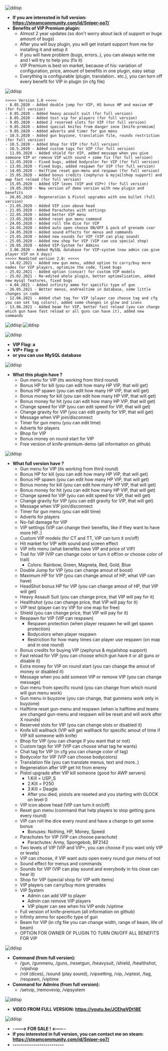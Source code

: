 ![ddisp](https://i.imgur.com/zh5rr3b.png)
* **If you are interested in full version: https://steamcommunity.com/id/Sniper-oo7/**
* **Benefits of VIP Premium plugin:**
    - Almost 2 year updates (so don't worry about lack of support or huge amount of bugs)
    - After you will buy plugin, you will get instant support from me for installing it and setup it
    - If you will have problem (bugs, errors..), you can always write me and I will try to help you (fix it)
    - VIP Premium is best on market, because of his: variation of configuration, price, amount of benefits in one plugin, easy setup
    - Everything is configurable (plugin, translation.. etc.), you can turn off every benefit for VIP in plugin (in cfg file)

![ddisp](https://i.imgur.com/Lk1Rf6X.png)

    >>>>> Version 1.0 <<<<<
    - 8.05.2020 - Added double jump for VIP, HS bonus HP and maxium HP (for full version)
    - 8.05.2020 - Added heavy assault suit (for full version)
    - 8.05.2020 - Added test vip for players (for full version)
    - 9.05.2020 - Added 2 reserved slots for VIP (for full version)
    - 9.05.2020 - Added special knifes from danger zone [knife-premium]
    - 9.05.2020 - Added adverts and timer for gun menu
    - 10.5.2020 - Added gun buyzone, translation file, rounds restriction (for full version)
    - 10.5.2020 - Added bhop for VIP (for full version)
    - 10.5.2020 - Added custom tags for VIP (for full version)
    - 11.05.2020 - Added shield for VIP, added message when you give someone VIP or remove VIP with sound + some fix (for full version)
    - 12.05.2020 - Fixed bugs, added bodycolor for VIP (for full version)
    - 13.05.2020 - Fixed bugs, added respawn for VIP (for full version)
    - 14.05.2020 - Halftime reset gun-menu and respawn (for full version)
    - 15.05.2020 - Added bonus credits (zephyrus & myjailshop support) and awp fast reload (for full version)
    - 15.05.2020 - Added VIP leves (VIP and VIP+) (for full version)
    - 19.05.2020 - New version of demo version with new plugin and benefits
    - 20.05.2020 - Regeneration & Pistol upgrades with one bullet (full version)
    - 21.05.2020 - Added VIP icon above head
    - 21.05.2020 - Added Parachutes with settings
    - 22.05.2020 - Added better VIP menu
    - 23.05.2020 - Added reset gun menu command
    - 24.05.2020 - Added roll the dice for VIP  
    - 24.05.2020 - Added auto open choose ON/OFF & pack of grenade cvar
    - 24.05.2020 - Added sound effects for menus and commands
    - 25.05.2020 - Added new sounds for VIP (VIP can play sound)
    - 25.05.2020 - Added new shop for VIP (VIP can use special shop)
    - 28.05.2020 - Added VIP-System for Admins
    - 3.06.2020 - Added MySQL database for VIP-system (now admin can give player VIP on X days)
    >>>>> Reedited version 2.0: <<<<<
    - 14.02.2021 - Added new gun menu, added option to carry/buy more nades for VIP players, optimize the code, fixed bugs
    - 25.02.2021 - Added option (convar) for custom VIP models
    - 25.02.2021 - Re-edited whole plugin, better optimalization, added new mysql features, fixed bugs
    - 4.04.2021 - Added infinity ammo for specific type of gun
    - 26.05.2021 - Better menus, endrealtime in database, some little changes in code
    - 12.06.2021 - Added chat tag for VIP (player can choose tag and cfg you can set tag colors), added some changes in glow and icons
    - 13.06.2021 - Added beam for VIP, better fast reload (you can change which gun have fast reload or all guns can have it), added new commands
![ddisp](https://i.imgur.com/tsUFkXQ.png)
![ddisp](https://i.imgur.com/lLC8rNG.png)

![ddisp](https://i.imgur.com/dwCZyLh.png)
* **VIP Flag: a** 
* **VIP+ Flag: o** 
* **or you can use MySQL database**

![ddisp](https://i.imgur.com/qWrJh4A.png)

* **What this plugin have ?**
    - Gun menu for VIP (its working from third round)
    - Bonus HP for kill (you can edit how many HP VIP, that will get)
    - Bonus HP spawn (you can edit how many HP VIP, that will get)
    - Bonus money for kill (you can edit how many HP VIP, that will get)
    - Bonus money for hit (you can edit how many HP VIP, that will get)
    - Change speed for VIP (you can edit speed for VIP, that will get)
    - Change gravity for VIP (you can edit gravity for VIP, that will get)
    - Message when VIP join/disconnect
    - Timer for gun menu (you can edit time)
    - Adverts for players
    - Bhop for VIP
    - Bonus money on round start for VIP
    - Free version of knife-premium-demo (all information on github)

![ddisp](https://i.imgur.com/eOzVDNv.png)
* **What full version have ?**
    - Gun menu for VIP (its working from third round)
    - Bonus HP for kill (you can edit how many HP VIP, that will get)
    - Bonus HP spawn (you can edit how many HP VIP, that will get)
    - Bonus money for kill (you can edit how many HP VIP, that will get)
    - Bonus money for hit (you can edit how many HP VIP, that will get)
    - Change speed for VIP (you can edit speed for VIP, that will get)
    - Change gravity for VIP (you can edit gravity for VIP, that will get)
    - Message when VIP join/disconnect
    - Timer for gun menu (you can edit time)
    - Adverts for players
    - No-fall damage for VIP
    - VIP settings (VIP can change their benefits, like if they want to have more HP..)
    - Custom VIP models (for CT and TT, VIP can turn it on/off)
    - Hit market for VIP with sound and screen effect
    - VIP info menu (what benefits have VIP and price of VIP)
    - Trail for VIP (VIP can change color or turn it off/on or choose color of trail)
        - Colors: Rainbow, Green, Magneta, Red, Gold, Blue
    - Double Jump for VIP (you can change amout of boost)
    - Maximum HP for VIP (you can change amout of HP, what VIP can have)
    - HeadShot bonus HP for VIP (you can change amout of HP, that VIP will get)
    - Heavy Assault Suit (you can change price, that VIP will pay for it)
    - Healthshot (you can change price, that VIP will pay for it)
    - VIP test (player can try VIP for one map for free)
    - Shield (you can change price, that VIP will pay for it)
    - Respawn for VIP (VIP can respawn)
        - Respawn protection (when player respawn he will get spawn protection)
        - Bodycolors when player respawn
        - Restriction for how many times can player use respawn (on map and in one round)
    - Bonus credits for buying VIP (zephyrus & myjailshop support)
    - Fast reload for VIP (you can choose which gun have it or all guns or disable it)
    - Extra money for VIP on round start (you can change the amout of money or disabled it)
    - Message when you add someon VIP or remove VIP (you can change message)
    - Gun menu from specific round (you can change from which round will gun menu work)
    - Gun menu in buyzone (you can change, that gunmenu work only in buyzone)
    - Halftime reset gun-menu and respawn (when is halftime and teams are changed gun-menu and respawn will be reset and will work after X rounds)
    - Reserved slots for VIP (you can change slots or disabled it)
    - Knife kill wallhack (VIP will get wallhack for specific amout of time if VIP kill someone with knife)
    - Bhop for VIP (you can change if you want that or not)
    - Custom tags for VIP (VIP can choose what tag he wants)
    - Chat tag for VIP (in cfg you can change color of tag)
    - Bodycolor for VIP (VIP can choose bodycolors)
    - Translation file (you can translate menus, text and more..)
    - Regeneration after VIP get hit from enemy
    - Pistol upgrade after VIP kill someone (good for AWP servers)
        - 1.Kill = USP_S
        - 2.Kill = P250
        - 3.Kill = Deagle
        - After you died, pistols are reseted and you starting with GLOCK on level 0
    - VIP icon above head (VIP can turn it on/off)
    - Reset gun menu (command that help players to stop getting guns every round)
    - VIP can roll the dice every round and have a change to get some bonus
        - Bonuses: Nothing, HP, Money, Speed
    - Parachutes for VIP (VIP can choose parachute)
        - Parachutes: Army, Spongebob, BF2142
    - Two levels of VIP (VIP and VIP+, you can choose if you want only VIP or levels)
    - VIP can choose, if VIP want auto open every round gun menu of not
    - Sound effect for menus and commands
    - Sounds for VIP (VIP can play sound and everybody in his close can hear it)
    - Shop for VIP (special shop for VIP with items)
    - VIP players can carry/buy more grenades
    - VIP System
        - Admin can add VIP to player
        - Admin can remove VIP players
        - VIP player can see when his VIP ends /viptime
    - Full version of knife-premium (all information on github)
    - Infinity ammo for specific type of gun
    - Beam for VIP (in cfg file you can change width, range of beam, life of beam)
    - OPTION FOR OWNER OF PLUGIN TO TURN ON/OFF ALL BENEFITS FOR VIP

![ddisp](https://i.imgur.com/3rOtnVl.png)
* **Command (from full version):**
    - /gun, /gunmenu, /guns, /resetgun, /heavysuit, /shield, /healthshot, /vipshop
    - /roll (dices), /sound (play sound), /vipsetting, /vip, /viptest, /tag, /respawn, /viptime
* **Command for Admins (from full version):**
    - /setvip, /removevip, /vipsystem

![ddisp](https://i.imgur.com/3pFCZ4c.png)
* **VIDEO FROM FULL VERSION: https://youtu.be/JCEhqVDt18E** 

![ddisp](https://i.imgur.com/THOiZem.png)
* **----> FOR SALE ! <----**
* **If you interested in full version, you can contact me on steam: https://steamcommunity.com/id/Sniper-oo7/**
* **-------------------------**
